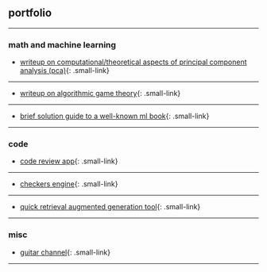 <style>
    /* Define a class to style the smaller links */
    .small-link {
        font-size: 80%; /* You can adjust the percentage as needed */
    }
</style>


## portfolio

---

### math and machine learning
- [writeup on computational/theoretical aspects of principal component analysis (pca)](/pdf/PCA_Analysis_Paper.pdf){: .small-link}
---

- [writeup on algorithmic game theory](/pdf/FisherMarketsProject.pdf){: .small-link}
---

- [brief solution guide to a well-known ml book](/pdf/Published_Mohri_Notes.pdf){: .small-link} <!-- <img src="images/dummy_thumbnail.jpg?raw=true"/> -->
---


### code

- [code review app](https://github.com/lucas-tucker/greptile_app){: .small-link}
---

- [checkers engine](https://github.com/lucas-tucker/Checkers-Engine){: .small-link}
---

- [quick retrieval augmented generation tool](https://github.com/lucas-tucker/QuickRAG){: .small-link}
---

### misc

- [guitar channel](https://www.youtube.com/channel/UCt09JUmh4oMOzcaV8VFyyoQ){: .small-link}
---


